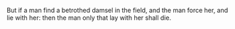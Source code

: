 But if a man find a betrothed damsel in the field, and the man force her, and lie with her: then the man only that lay with her shall die.
